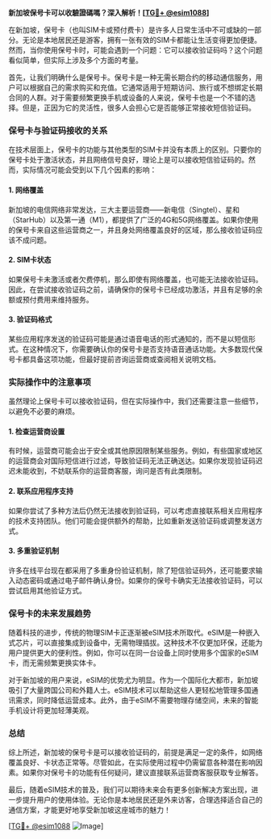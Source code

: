 **新加坡保号卡可以收驗證碼嗎？深入解析！[[TG💪+ @esim1088](https://t.me/s/esim1088)]**

在新加坡，保号卡（也叫SIM卡或预付费卡）是许多人日常生活中不可或缺的一部分。无论是本地居民还是游客，拥有一张有效的SIM卡都能让生活变得更加便捷。然而，当你使用保号卡时，可能会遇到一个问题：它可以接收验证码吗？这个问题看似简单，但实际上涉及多个方面的考量。

首先，让我们明确什么是保号卡。保号卡是一种无需长期合约的移动通信服务，用户可以根据自己的需求购买和充值。它通常适用于短期访问、旅行或不想绑定长期合同的人群。对于需要频繁更换手机或设备的人来说，保号卡也是一个不错的选择。但是，正因为它的灵活性，很多人会担心它是否能够正常接收短信验证码。

### **保号卡与验证码接收的关系**

在技术层面上，保号卡的功能与其他类型的SIM卡并没有本质上的区别。只要你的保号卡处于激活状态，并且网络信号良好，理论上是可以接收短信验证码的。然而，实际情况可能会受到以下几个因素的影响：

#### **1. 网络覆盖**
新加坡的电信网络非常发达，三大主要运营商——新电信（Singtel）、星和（StarHub）以及第一通（M1），都提供了广泛的4G和5G网络覆盖。如果你使用的保号卡来自这些运营商之一，并且身处网络覆盖良好的区域，那么接收验证码应该不成问题。

#### **2. SIM卡状态**
如果保号卡未激活或者欠费停机，那么即使有网络覆盖，也可能无法接收验证码。因此，在尝试接收验证码之前，请确保你的保号卡已经成功激活，并且有足够的余额或预付费用来维持服务。

#### **3. 验证码格式**
某些应用程序发送的验证码可能是通过语音电话的形式通知的，而不是以短信形式。在这种情况下，你需要确认你的保号卡是否支持语音通话功能。大多数现代保号卡都具备这项功能，但最好提前咨询运营商或查阅相关说明文档。

### **实际操作中的注意事项**

虽然理论上保号卡可以接收验证码，但在实际操作中，我们还需要注意一些细节，以避免不必要的麻烦。

#### **1. 检查运营商设置**
有时候，运营商可能会出于安全或其他原因限制某些服务。例如，有些国家或地区的运营商会对国际短信进行过滤，导致验证码无法正确送达。如果你发现验证码迟迟未能收到，不妨联系你的运营商客服，询问是否有此类限制。

#### **2. 联系应用程序支持**
如果你尝试了多种方法后仍然无法接收到验证码，可以考虑直接联系相关应用程序的技术支持团队。他们可能会提供额外的帮助，比如重新发送验证码或调整发送方式。

#### **3. 多重验证机制**
许多在线平台现在都采用了多重身份验证机制，除了短信验证码外，还可能要求输入动态密码或通过电子邮件确认身份。如果你的保号卡确实无法接收验证码，可以尝试启用其他验证方式。

### **保号卡的未来发展趋势**

随着科技的进步，传统的物理SIM卡正逐渐被eSIM技术所取代。eSIM是一种嵌入式芯片，可以直接集成到设备中，无需物理插拔。这种技术不仅更加环保，还能为用户提供更大的便利性。例如，你可以在同一台设备上同时使用多个国家的eSIM卡，而无需频繁更换实体卡。

对于新加坡的用户来说，eSIM的优势尤为明显。作为一个国际化大都市，新加坡吸引了大量跨国公司和外籍人士。eSIM技术可以帮助这些人更轻松地管理多国通讯需求，同时降低运营成本。此外，由于eSIM不需要物理存储空间，未来的智能手机设计将更加轻薄美观。

### **总结**

综上所述，新加坡的保号卡是可以接收验证码的，前提是满足一定的条件，如网络覆盖良好、卡状态正常等。尽管如此，在实际使用过程中仍需留意各种潜在影响因素。如果你对保号卡的功能有任何疑问，建议直接联系运营商客服获取专业解答。

最后，随着eSIM技术的普及，我们可以期待未来会有更多创新解决方案出现，进一步提升用户的使用体验。无论你是本地居民还是外来访客，合理选择适合自己的通信方案，才能更好地享受新加坡这座城市的魅力！

[[TG💪+ @esim1088](https://t.me/s/esim1088) ![Image](https://i.postimg.cc/4NQfJmqS/Snipaste-2025-05-13-00-14-12.png)]